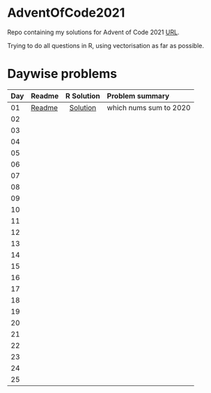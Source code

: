 # AdventOfCode2021

Repo containing my solutions for Advent of Code 2021 [URL](adventofcode.com/2021). 

Trying to do all questions in R, using vectorisation as far as possible. 

# Daywise problems



Day  | Readme                                        | R Solution                             | Problem summary
:--- | :-------                                      | :----------:                           | :---------------
01   | [Readme](./2020/Day%2001/day%201%20readme.md) | [Solution](./2020/Day%2001/solution.R) | which nums sum to 2020
02 |||
03 |||
04 |||
05 |||
06 |||
07 |||
08 |||
09 |||
10 |||
11 |||
12 |||
13 |||
14 |||
15 |||
16 |||
17 |||
18 |||
19 |||
20 |||
21 |||
22 |||
23 |||
24 |||
25 |||
